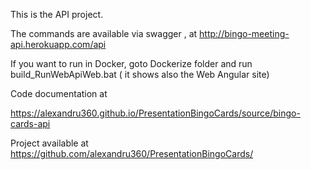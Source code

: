 
This is the API project.

The commands are available via swagger , at http://bingo-meeting-api.herokuapp.com/api

If you want to run in Docker, goto Dockerize folder and run build_RunWebApiWeb.bat ( it shows also the Web Angular site)

Code documentation at

https://alexandru360.github.io/PresentationBingoCards/source/bingo-cards-api

Project available at https://github.com/alexandru360/PresentationBingoCards/